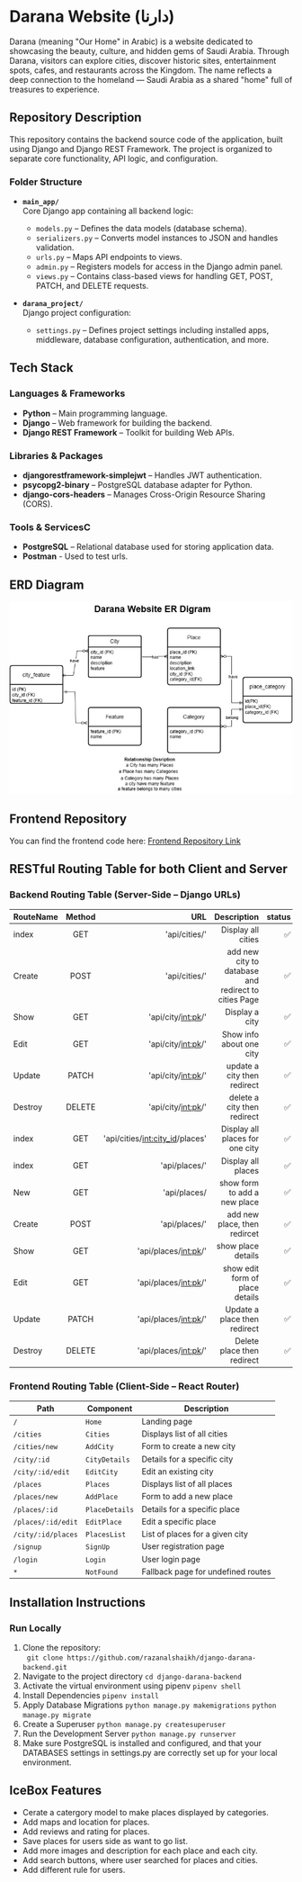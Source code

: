# Darana Website (دارنا) 
Darana (meaning "Our Home" in Arabic) is a website dedicated to showcasing the beauty, culture, and hidden gems of Saudi Arabia.
Through Darana, visitors can explore cities, discover historic sites, entertainment spots, cafes, and restaurants across the Kingdom.
The name reflects a deep connection to the homeland — Saudi Arabia as a shared "home" full of treasures to experience.

## Repository Description

This repository contains the backend source code of the application, built using Django and Django REST Framework. The project is organized to separate core functionality, API logic, and configuration.

### Folder Structure

- **`main_app/`**  
  Core Django app containing all backend logic:
  - `models.py` – Defines the data models (database schema).
  - `serializers.py` – Converts model instances to JSON and handles validation.
  - `urls.py` – Maps API endpoints to views.
  - `admin.py` – Registers models for access in the Django admin panel.
  - `views.py` – Contains class-based views for handling GET, POST, PATCH, and DELETE requests.

- **`darana_project/`**  
  Django project configuration:
    - `settings.py` – Defines project settings including installed apps, middleware, database configuration, authentication, and more.

## Tech Stack

### Languages & Frameworks
- **Python** – Main programming language.
- **Django** – Web framework for building the backend.
- **Django REST Framework** – Toolkit for building Web APIs.

### Libraries & Packages
- **djangorestframework-simplejwt** – Handles JWT authentication.
- **psycopg2-binary** – PostgreSQL database adapter for Python.
- **django-cors-headers** – Manages Cross-Origin Resource Sharing (CORS).

### Tools & ServicesC
- **PostgreSQL** – Relational database used for storing application data.
- **Postman** - Used to test urls.
## ERD Diagram
![a picture of a ER diagram](assets/DaranaER.jpg)

## Frontend Repository
You can find the frontend code here: [Frontend Repository Link](
    https://github.com/razanalshaikh/react-darana-frontend.git
)
## RESTful Routing Table for both Client and Server

### Backend Routing Table (Server-Side – Django URLs)
|RouteName|Method  |URL       |Description        |status    |
|:--------|:------:|--------:|------------------:|----------:|
| index   | GET    |'api/cities/'|  Display all cities|✅|
| Create  | POST   |'api/cities/'| add new city to database and redirect to cities Page|✅|
| Show    | GET    |'api/city/<int:pk>/'|  Display a city|✅|
| Edit    | GET    |'api/city/<int:pk>/'| Show info about one city|✅|
| Update  | PATCH  |'api/city/<int:pk>/'| update a city then redirect |✅|
| Destroy | DELETE |'api/city/<int:pk>/'| delete a city then redirect|✅|
| index   | GET    |'api/cities/<int:city_id>/places'|  Display all places for one city|✅|
| index   | GET    |'api/places/'|  Display all places|✅|
| New     | GET    |'api/places/| show form to add a new place|✅|
| Create  | POST   |'api/places/' | add new place, then redircet|✅|
| Show    | GET    |'api/places/<int:pk>/'| show place details| ✅|
| Edit    | GET    |'api/places/<int:pk>/'|  show edit form of place details|✅|
| Update  | PATCH  |'api/places/<int:pk>/'|Update a place then redirect|✅|
| Destroy | DELETE |'api/places/<int:pk>/'|Delete place then redirect|✅|

### Frontend Routing Table (Client-Side – React Router)
| Path                      | Component        | Description                        |
|---------------------------|------------------|------------------------------------|
| `/`                       | `Home`           | Landing page                       |
| `/cities`                 | `Cities`         | Displays list of all cities        |
| `/cities/new`             | `AddCity`        | Form to create a new city          |
| `/city/:id`               | `CityDetails`    | Details for a specific city        |
| `/city/:id/edit`          | `EditCity`       | Edit an existing city              |
| `/places`                 | `Places`         | Displays list of all places        |
| `/places/new`             | `AddPlace`       | Form to add a new place            |
| `/places/:id`             | `PlaceDetails`   | Details for a specific place       |
| `/places/:id/edit`        | `EditPlace`      | Edit a specific place              |
| `/city/:id/places`        | `PlacesList`     | List of places for a given city    |
| `/signup`                 | `SignUp`         | User registration page             |
| `/login`                  | `Login`          | User login page                    |
| `*`                       | `NotFound`       | Fallback page for undefined routes |

## Installation Instructions
### Run Locally
1. Clone the repository:  
  ` git clone https://github.com/razanalshaikh/django-darana-backend.git`
2. Navigate to the project directory
    `cd django-darana-backend`
3. Activate the virtual environment using pipenv
    `pipenv shell`
4. Install Dependencies
    `pipenv install`
5. Apply Database Migrations
    `python manage.py makemigrations`
    `python manage.py migrate`
6. Create a Superuser
    `python manage.py createsuperuser`
7. Run the Development Server
    `python manage.py runserver`
8. Make sure PostgreSQL is installed and configured, and that your DATABASES settings in settings.py are correctly set up for your local environment.


## IceBox Features
- Cerate a catergory model to make places displayed by categories.
- Add maps and location for places.
- Add reviews and rating for places.
- Save places for users side as want to go list.
- Add more images and description for each place and each city.
- Add search buttons, where user searched for places and cities.
- Add different rule for users.
